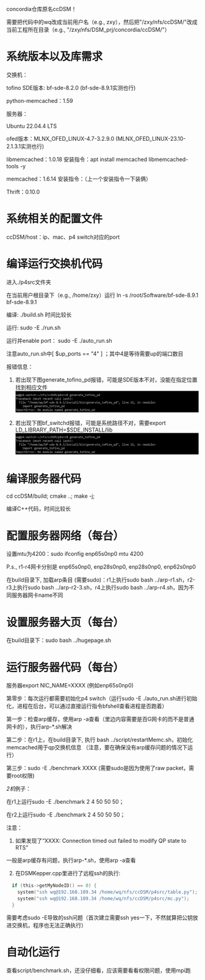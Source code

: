 concordia仓库原名ccDSM！

需要把代码中的wq改成当前用户名（e.g., zxy），然后把"/zxy/nfs/ccDSM/"改成当前工程所在目录（e.g., "/zxy/nfs/DSM_prj/concordia/ccDSM/"）

# 系统版本以及库需求
交换机：

  tofino SDE版本: bf-sde-8.2.0 (bf-sde-8.9.1实测也行)

  python-memcached：1.59

服务器：

  Ubuntu 22.04.4 LTS

  ofed版本：MLNX_OFED_LINUX-4.7-3.2.9.0 (MLNX_OFED_LINUX-23.10-2.1.3.1实测也行)

  libmemcached：1.0.18    安装指令：apt install memcached libmemcached-tools -y
  
  memcached：1.6.14       安装指令：（上一个安装指令一下装俩）
  
  Thrift：0.10.0

# 系统相关的配置文件

ccDSM/host：ip、mac、p4 switch对应的port

# 编译运行交换机代码
进入./p4src文件夹

在当前用户根目录下（e.g., /home/zxy）运行 ln -s /root/Software/bf-sde-8.9.1 bf-sde-8.9.1

编译: ./build.sh 时间比较长

运行: sudo -E ./run.sh

运行并enable port： sudo -E ./auto_run.sh

注意auto_run.sh中[ $up_ports == "4" ] ；其中4是等待需要up的端口数目

报错信息：

1. 若出现下图generate_tofino_pd报错，可能是SDE版本不对，没能在指定位置找到相应文件
![no module error](images/generate_tofino_pd.png)

2. 若出现下图bf_switchd报错，可能是系统路径不对，需要export LD_LIBRARY_PATH=$SDE_INSTALL/lib
![shared file error](images/generate_tofino_pd.png)


# 编译服务器代码
cd ccDSM/build; cmake ..; make -j;

编译C++代码，时间比较长

# 配置服务器网络（每台）
设置mtu为4200：sudo ifconfig enp65s0np0 mtu 4200

P.s., r1-r4网卡分别是 enp65s0np0, enp28s0np0, enp28s0np0, enp62s0np0

在build目录下, 加载arp条目 (需要sudo)：r1上执行sudo bash ../arp-r1.sh，r2-r3上执行sudo bash ../arp-r2-3.sh，r4上执行sudo bash ../arp-r4.sh，因为不同服务器网卡name不同

# 设置服务器大页（每台）
在build目录下：sudo bash ../hugepage.sh

# 运行服务器代码（每台）
服务器export NIC_NAME=XXXX (例如enp65s0np0)

第零步：每次运行都需要初始化p4 switch（运行sudo -E ./auto_run.sh进行初始化，进程在后台，可以通过直接运行指令bfshell查看进程是否跑着）

第一步：检查arp缓存，使用arp -a查看（里边内容需要是百G网卡的而不是普通网卡的），执行arp-*.sh解决

第二步：在r1上，在build目录下, 执行 bash ../script/restartMemc.sh，初始化memcached用于qp交换机信息 （注意，要在确保没有arp缓存问题的情况下运行）

第三步：sudo -E ./benchmark XXXX (需要sudo是因为使用了raw packet，需要root权限)

*2机*例子：

在r1上运行sudo  -E  ./benchmark 2 4 50 50 50；

在r2上运行sudo  -E  ./benchmark 2 4 50 50 50；

注意：

1. 如果发现了“XXXX: Connection timed out failed to modify QP state to RTS”

一般是arp缓存有问题，执行arp-*.sh，使用arp -a查看

2. 在DSMKepper.cpp里进行了远程ssh的执行:

```c
  if (this->getMyNodeID() == 0) {
    system("ssh wq@192.168.189.34 /home/wq/nfs/ccDSM/p4src/table.py");
    system("ssh wq@192.168.189.34 /home/wq/nfs/ccDSM/p4src/mc.py");
  }
```

需要考虑sudo -E导致的ssh问题（首次建立需要ssh yes一下，不然就算把公钥放进交换机，程序也无法正确执行）

#  自动化运行
查看script/benchmark.sh，还没仔细看，应该需要看看权限问题，使用mpi跑